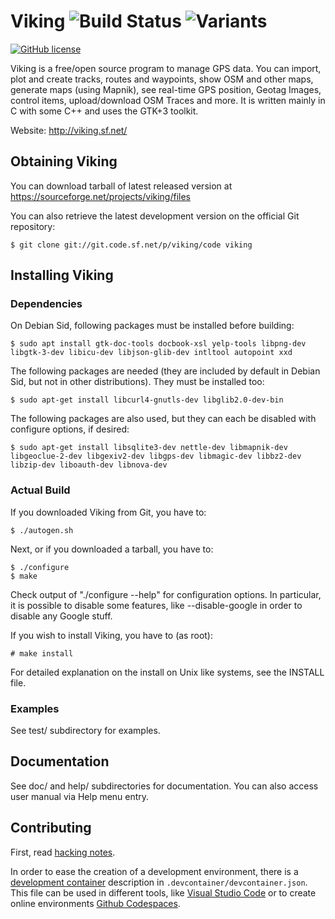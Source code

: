 # Viking ![Build Status](https://github.com/viking-gps/viking/actions/workflows/build.yml/badge.svg) ![Variants](https://github.com/viking-gps/viking/actions/workflows/build-variants.yml/badge.svg)
[![GitHub license](https://img.shields.io/github/license/viking-gps/viking)](https://github.com/viking-gps/viking/master/COPYING)

Viking is a free/open source program to manage GPS data. You can
import, plot and create tracks, routes and waypoints, show OSM
and other maps, generate maps (using Mapnik),
see real-time GPS position, Geotag Images,
control items, upload/download OSM Traces and more.
It is written mainly in C with some C++ and uses the GTK+3 toolkit.

Website: http://viking.sf.net/


## Obtaining Viking

You can download tarball of latest released version at
https://sourceforge.net/projects/viking/files

You can also retrieve the latest development version on the official
Git repository:

	$ git clone git://git.code.sf.net/p/viking/code viking

## Installing Viking

### Dependencies

On Debian Sid, following packages must be installed before building:

	$ sudo apt install gtk-doc-tools docbook-xsl yelp-tools libpng-dev libgtk-3-dev libicu-dev libjson-glib-dev intltool autopoint xxd

The following packages are needed (they are included by default in Debian Sid, but not in other distributions). They must be installed too:

	$ sudo apt-get install libcurl4-gnutls-dev libglib2.0-dev-bin

The following packages are also used, but they can each be disabled with configure options, if desired:

	$ sudo apt-get install libsqlite3-dev nettle-dev libmapnik-dev libgeoclue-2-dev libgexiv2-dev libgps-dev libmagic-dev libbz2-dev libzip-dev liboauth-dev libnova-dev

### Actual Build

If you downloaded Viking from Git, you have to:

	$ ./autogen.sh

Next, or if you downloaded a tarball, you have to:

	$ ./configure
	$ make

Check output of "./configure --help" for configuration options.  In
particular, it is possible to disable some features, like
--disable-google in order to disable any Google stuff.

If you wish to install Viking, you have to (as root):

	# make install

For detailed explanation on the install on Unix like systems,
see the INSTALL file.

### Examples

See test/ subdirectory for examples.

## Documentation

See doc/ and help/ subdirectories for documentation.
You can also access user manual via Help menu entry.

## Contributing

First, read [hacking notes](HACKING).

In order to ease the creation of a development environment, there is a [development container]() description in `.devcontainer/devcontainer.json`.
This file can be used in different tools, like [Visual Studio Code](https://code.visualstudio.com/docs/devcontainers/tutorial) or to create online environments [Github Codespaces](https://docs.github.com/en/codespaces/setting-up-your-project-for-codespaces/adding-a-dev-container-configuration/introduction-to-dev-containers).
